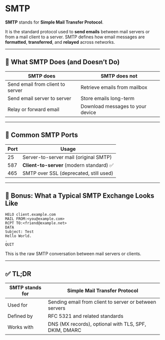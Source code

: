# SMTP

**SMTP** stands for **Simple Mail Transfer Protocol**.

It is the standard protocol used to **send emails** between mail servers or from a mail client to a server. SMTP defines how email messages are **formatted**, **transferred**, and **relayed** across networks.

---

## 🔌 What SMTP Does (and Doesn’t Do)

| SMTP **does**                     | SMTP **does not**                  |
|----------------------------------|------------------------------------|
| Send email from client to server | Retrieve emails from mailbox       |
| Send email server to server      | Store emails long-term             |
| Relay or forward email           | Download messages to your device   |

---

## 🔧 Common SMTP Ports

| Port | Usage                                |
|------|----------------------------------------|
| 25   | Server-to-server mail (original SMTP)  |
| 587  | **Client-to-server** (modern standard) ✅ |
| 465  | SMTP over SSL (deprecated, still used) |

---

## 🤔 Bonus: What a Typical SMTP Exchange Looks Like

```text
HELO client.example.com
MAIL FROM:<you@example.com>
RCPT TO:<friend@example.net>
DATA
Subject: Test
Hello World.
.
QUIT
```

This is the raw SMTP conversation between mail servers or clients.

---

## ✅ TL;DR

| SMTP stands for       | **Simple Mail Transfer Protocol**        |
|------------------------|-------------------------------------------|
| Used for               | Sending email from client to server or between servers |
| Defined by             | RFC 5321 and related standards             |
| Works with             | DNS (MX records), optional with TLS, SPF, DKIM, DMARC  |

